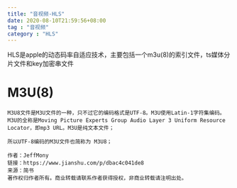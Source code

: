 ```yaml
---
title: "音视频-HLS"
date: 2020-08-10T21:59:56+08:00
tag : "音视频"
category : "HLS"
---
```


HLS是apple的动态码率自适应技术，主要包括一个m3u(8)的索引文件，ts媒体分片文件和key加密串文件

# M3U(8)

```
M3U8文件是M3U文件的一种，只不过它的编码格式是UTF-8。M3U使用Latin-1字符集编码。M3U的全称是Moving Picture Experts Group Audio Layer 3 Uniform Resource Locator，即mp3 URL。M3U是纯文本文件；

所以UTF-8编码的M3U文件也简称为 M3U8；

作者：JeffMony
链接：https://www.jianshu.com/p/dbac4c041de8
来源：简书
著作权归作者所有。商业转载请联系作者获得授权，非商业转载请注明出处。
```

 